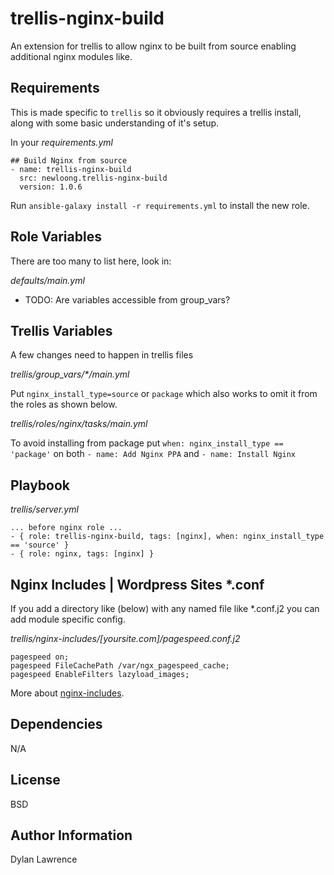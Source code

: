 trellis-nginx-build
=========

An extension for trellis to allow nginx to be built from source enabling additional nginx modules like.

Requirements
------------

This is made specific to `trellis` so it obviously requires a trellis install, along with some basic understanding of it's setup. 

In your _requirements.yml_

    ## Build Nginx from source
    - name: trellis-nginx-build
      src: newloong.trellis-nginx-build
      version: 1.0.6

Run `ansible-galaxy install -r requirements.yml` to install the new role.

Role Variables
--------------

There are too many to list here, look in: 

_defaults/main.yml_

 - TODO: Are variables accessible from group_vars?


Trellis Variables
--------------

A few changes need to happen in trellis files

_trellis/group_vars/*/main.yml_

Put `nginx_install_type=source` or `package` which also works to omit it from the roles as shown below. 

_trellis/roles/nginx/tasks/main.yml_

To avoid installing from package put `when: nginx_install_type == 'package'` on both `- name: Add Nginx PPA` and `- name: Install Nginx`

Playbook
----------------

_trellis/server.yml_
    
    ... before nginx role ...
    - { role: trellis-nginx-build, tags: [nginx], when: nginx_install_type == 'source' }
    - { role: nginx, tags: [nginx] }


Nginx Includes | Wordpress Sites *.conf
--------------------

If you add a directory like (below) with any named file like *.conf.j2
you can add module specific config. 

_trellis/nginx-includes/[yoursite.com]/pagespeed.conf.j2_

    pagespeed on;
    pagespeed FileCachePath /var/ngx_pagespeed_cache;
    pagespeed EnableFilters lazyload_images;

More about [nginx-includes](https://roots.io/trellis/docs/nginx-includes/).


Dependencies
------------

N/A

License
-------

BSD

Author Information
------------------

Dylan Lawrence


